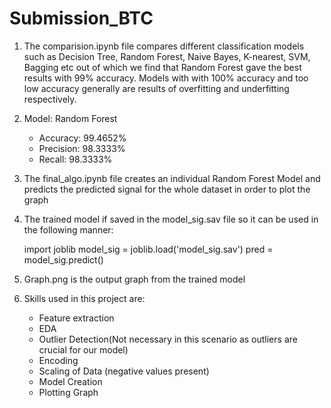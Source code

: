 # Submission_BTC
1) The comparision.ipynb file compares different classification models such as Decision Tree, Random Forest, Naive Bayes, K-nearest, SVM, Bagging etc out of which we find that Random Forest gave the best results with 99% accuracy. Models with with 100% accuracy and too low accuracy generally are results of overfitting and underfitting respectively.
2) Model: Random Forest
   - Accuracy: 99.4652%
   - Precision: 98.3333%
   - Recall: 98.3333%
4) The final_algo.ipynb file creates an individual Random Forest Model and predicts the predicted signal for the whole dataset in order to plot the graph
5) The trained model if saved in the model_sig.sav file so it can be used in the following manner:
   
   import joblib
   model_sig = joblib.load('model_sig.sav')
   pred = model_sig.predict()
   
6) Graph.png is the output graph from the trained model
7) Skills used in this project are:
   - Feature extraction
   - EDA
   - Outlier Detection(Not necessary in this scenario as outliers are crucial for our model)
   - Encoding
   - Scaling of Data (negative values present)
   - Model Creation
   - Plotting Graph
